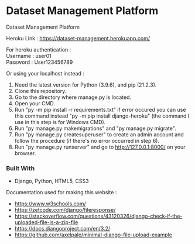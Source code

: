 # Dataset Management Platform
 
 Dataset Management Platform

 Heroku Link : https://dataset-management.herokuapp.com/
 
 For heroku authentication : <br />
 Username : user01 <br />
 Password : User123456789

 Or using your localhost instead :
 1. Need the latest version for Python (3.9.6), and pip (21.2.3).
 2. Clone this repository.
 3. Go to the directory where manage.py is located.
 4. Open your CMD.
 5. Run "py -m pip install -r requirements.txt" if error occured you can use this command instead "py -m pip install django-heroku" (the command I use in this step is for Windows CMD).
 6. Run "py manage.py makemigrations" and  "py manage.py migrate".
 7. Run "py manage.py createsuperuser" to create an admin account and follow the procedure (if there's no error occurred in step 6).
 8. Run "py manage.py runserver" and go to http://127.0.0.1:8000/ on your browser.

### Built With
* Django, Python, HTML5, CSS3

Documentation used for making this website :

* https://www.w3schools.com/
* https://zetcode.com/django/fileresponse/
* https://stackoverflow.com/questions/43120326/django-check-if-the-uploaded-file-is-a-zip-file
* https://docs.djangoproject.com/en/3.2/
* https://github.com/axelpale/minimal-django-file-upload-example
